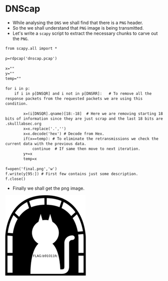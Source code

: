 # DNScap

- While analysing the `DNS` we shall find that there is a `PNG` header.
- So the we shall understand that `PNG` image is being transmitted.
- Let's write a `scapy` script to extract the necessary chunks to carve out the `PNG`.

```
from scapy.all import *

p=rdpcap('dnscap.pcap') 

x=""
y=""
temp=""

for i in p:
    if i in p[DNSQR] and i not in p[DNSRR]:   # To remove all the response packets from the requested packets we are using this condition.
 
        x=(i[DNSQR].qname)[18:-18]  # Here we are removing starting 18 bits of information since they are just scrap and the last 18 bits are .skulllabsec.org
        x=x.replace('.','')
        x=x.decode('hex') # Decode from Hex.
        if(x==temp): # To eliminate the retransmissions we check the current data with the previous data.
            continue  # If same then move to next iteration.
        y+=x
        temp=x

f=open('final.png','w')
f.write(y[95:]) # First few contains just some description.
f.close()
```

- Finally we shall get the png image.

![](https://github.com/a3X3k/Forensics/blob/main/DNScap/final.png?raw=true)
